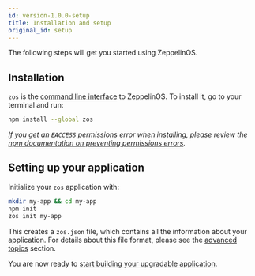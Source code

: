 ```yaml
---
id: version-1.0.0-setup
title: Installation and setup
original_id: setup
---
```


The following steps will get you started using ZeppelinOS.

## Installation

`zos` is the [command line interface](https://github.com/zeppelinos/zos-cli) to ZeppelinOS. To install it, go to your terminal and run:

```sh
npm install --global zos
```

_If you get an `EACCESS` permissions error when installing, please review the [npm documentation on preventing permissions errors](https://docs.npmjs.com/getting-started/fixing-npm-permissions)._

## Setting up your application

Initialize your `zos` application with:

```sh
mkdir my-app && cd my-app
npm init
zos init my-app
```

This creates a `zos.json` file, which contains all the information about your application. For details about this file format, please see the [advanced topics](advanced.md#format-of-zosjson-and-zos-network-json-files) section. 

You are now ready to [start building your upgradable application](building.html).
